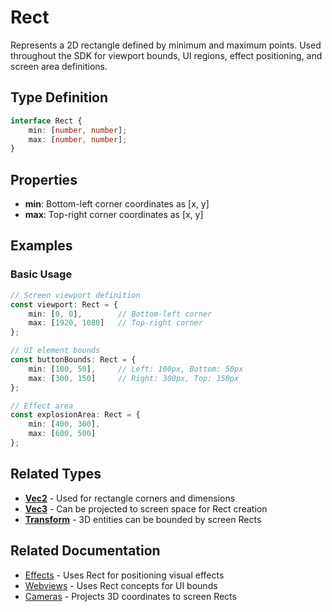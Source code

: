 # Rect

Represents a 2D rectangle defined by minimum and maximum points. Used throughout the SDK for viewport bounds, UI
regions, effect positioning, and screen area definitions.

## Type Definition

```typescript
interface Rect {
    min: [number, number];
    max: [number, number];
}
```

## Properties

- **min**: Bottom-left corner coordinates as [x, y]
- **max**: Top-right corner coordinates as [x, y]

## Examples

### Basic Usage

```typescript
// Screen viewport definition
const viewport: Rect = {
    min: [0, 0],        // Bottom-left corner
    max: [1920, 1080]   // Top-right corner
};

// UI element bounds
const buttonBounds: Rect = {
    min: [100, 50],     // Left: 100px, Bottom: 50px
    max: [300, 150]     // Right: 300px, Top: 150px
};

// Effect area
const explosionArea: Rect = {
    min: [400, 300],
    max: [600, 500]
};
```

## Related Types

- **[Vec2](./Vec2.md)** - Used for rectangle corners and dimensions
- **[Vec3](./Vec3.md)** - Can be projected to screen space for Rect creation
- **[Transform](./Transform.md)** - 3D entities can be bounded by screen Rects

## Related Documentation

- [Effects](../effects/index.md) - Uses Rect for positioning visual effects
- [Webviews](../webviews/index.md) - Uses Rect concepts for UI bounds
- [Cameras](../cameras/index.md) - Projects 3D coordinates to screen Rects